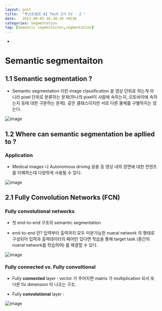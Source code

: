 ```yaml
---
layout: post
title:  "부스트캠프 AI Tech 2기 CV - 2 "
date:   2021-09-03 16:30:10 +0530
categories: Segmentation
tag: [Semantic segmentaiton,segmentation]
---
```



-



# Semantic segmentaiton

## 1.1 Semantic segmentation ?

- Semantic segmentation 이란 image classification 을 영상 단위로 하는게 아니라 pixel 단위로 분류하는 문제(하나의 pixel이 사람에 속하는지, 오토바이에 속하는지 등에 대한 구분하는 문제). 같은 클래스이지만 서로 다른 물체를 구별하지는 않는다.

![image](https://user-images.githubusercontent.com/61610411/132726433-4b604f66-ffee-44b8-9350-8878ca814083.png)

## 1.2 Where can semantic segmentation be apllied to ?

### Application

- Medical images 나 Autonomous driving 응용 등 영상 내의 장면에 대한 컨텐츠를 이해하는데 다양하게 사용될 수 있다.

![image](https://user-images.githubusercontent.com/61610411/132726935-44217686-cf2c-45c5-8858-328fa2f7d64d.png)


## 2.1 Fully Convolution Networks (FCN)

### Fully convolutional networks

- 첫 end-to-end 구조의 semantic segmentation

- end-to-end 란? 입력부터 출력까지 모두 미분가능한 nueral network 의 형태로 구성되어 입력과 출력데이터의 페어만 있다면 학습을 통해 target task (중간의 nueral network를 학습하여) 를 해결할 수 있다.


![image](https://user-images.githubusercontent.com/61610411/132728155-34cbc1f2-50b8-4c1c-8dab-3f5eb57104e6.png)


### Fully connected vs. Fully convoltional

- Fully **connected** layer : vector 가 주어지면 matrix 가 multiplication 되서 또 다른 fix dimension 이 나오는 구조.

- Fully **convolutional** layer : 

![image](https://user-images.githubusercontent.com/61610411/132728932-25821b17-5da6-4b9d-af97-d7c372d95da0.png)
